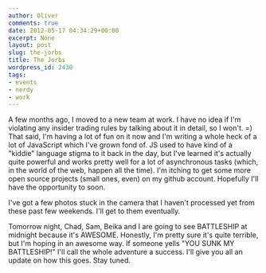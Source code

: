```yaml
---
author: Oliver
comments: true
date: 2012-05-17 04:34:29+00:00
excerpt: None
layout: post
slug: the-jorbs
title: The Jorbs
wordpress_id: 2430
tags:
- events
- nerdy
- work
---
```


A few months ago, I moved to a new team at work. I have no idea if I'm violating any insider trading rules by talking about it in detail, so I won't. =) That said, I'm having a lot of fun on it now and I'm writing a whole heck of a lot of JavaScript which I've grown fond of. JS used to have kind of a "kiddie" language stigma to it back in the day, but I've learned it's actually quite powerful and works pretty well for a lot of asynchronous tasks (which, in the world of the web, happen all the time). I'm itching to get some more open source projects (small ones, even) on my github account. Hopefully I'll have the opportunity to soon.

I've got a few photos stuck in the camera that I haven't processed yet from these past few weekends. I'll get to them eventually.

Tomorrow night, Chad, Sam, Beika and I are going to see BATTLESHIP at midnight because it's AWESOME. Honestly, I'm pretty sure it's quite terrible, but I'm hoping in an awesome way. If someone yells "YOU SUNK MY BATTLESHIP!" I'll call the whole adventure a success. I'll give you all an update on how this goes. Stay tuned.